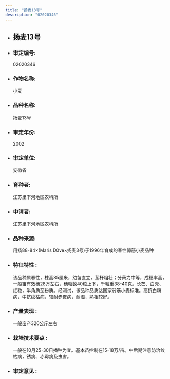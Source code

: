 ```yaml
---
title: "扬麦13号"
description: "02020346"
---
```

* ## 扬麦13号
* ###  审定编号:  
   02020346

*  ### 作物名称:  
   小麦

*   ###  品种名称: 
    扬麦13号

*   ### 审定年份: 
    2002

*   ### 审定单位:  
    安徽省

*   ### 育种者:  
    江苏里下河地区农科所

*   ### 申请者:  
    江苏里下河地区农科所

*   ### 品种来源:  
    用扬88-84×(Maris D0ve×扬麦3号)于1996年育成的春性弱筋小麦品种

*   ### 特征特性 : 
    该品种属春性，株高85厘米，幼苗直立，茎杆粗壮；分蘖力中等，成穗率高，一般亩有效穗28万左右，穗粒数40粒上下，千粒重38-40克。长芒、白壳、红粒，半角质至粉质。经测试，该品种品质达国家弱筋小麦标准。高抗白粉病，中抗纹枯病，较耐赤霉病，耐湿，熟相较好。

*   ### 产量表现 : 
    一般亩产320公斤左右

*   ### 栽培技术要点 : 
    一般在10月25-30日播种为宜。基本苗控制在15-18万/亩。中后期注意防治纹枯病，锈病、赤霉病及虫害。

*   ### 审定意见 : 
    
